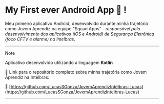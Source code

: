 # My First ever Android App 📲 !

Meu primeiro aplicativo Android, desenvolvido durante minha trajetória como Jovem Aprendiz na equipe "Squad Apps" - _responsável pelo desenvolvimento dos aplicativos (iOS e Android) de Segurança Eletrônica (foco CFTV e alarme) na Intelbras._

---
> [!NOTE]
> Aplicativo desenvolvido utilizando a linguagem **Kotlin**

🔹 Link para o repositório completo sobre minha trajetória como Jovem Aprendiz na Intelbras:

🔗 [https://github.com/LucasSGonza/JovemAprendizIntelbras-Lucas](https://github.com/LucasSGonza/JovemAprendizIntelbras-Lucas)

---
